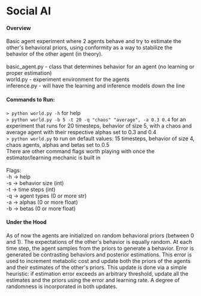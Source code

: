 # Social AI

#### Overview

Basic agent experiment where 2 agents behave and try to estimate the other's behavioral priors, using conformity as a way to stabilize the behavior of the other agent (in theory).
<br/>
<br/>
basic_agent.py - class that determines behavior for an agent (no learning or proper estimation)
<br/>
world.py - experiment environment for the agents
<br/>
inference.py - will have the learning and inference models down the line

#### Commands to Run:

`> python world.py -h` for help
<br/>
`> python world.py -b 5 -t 20 -q "chaos" "average", -a 0.3 0.4` for an experiment that runs for 20 timesteps, behavior of size 5, with a chaos and average agent with their respective alphas set to 0.3 and 0.4
<br/>
`> python world.py` to run on default values: 15 timesteps, behavior of size 4, chaos agents, alphas and betas set to 0.5
<br/>
There are other command flags worth playing with once the estimator/learning mechanic is built in
<br/>
<br/>
Flags:
<br/>
-h -> help
<br/>
-s -> behavior size (int)
<br/>
-t -> time steps (int)
<br/>
-q -> agent types (0 or more str)
<br/>
-a -> alphas (0 or more float)
<br/>
-b -> betas (0 or more float)

#### Under the Hood

As of now the agents are initialized on random behavioral priors (between 0 and 1). The expectations of the other's behavior is equally random. At each time step, the agent samples from the priors to generate a behavior. Error is generated be contrasting behaviors and posterior estimations. This error is used to increment metabolic cost and update both the priors of the agents and their estimates of the other's priors. This update is done via a simple heuristic: if estimation error exceeds an arbitrary threshold, update all the estimates and the priors using the error and learning rate. A degree of randomness is incorporated in both updates.
